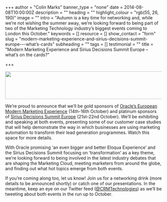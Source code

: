 +++
author = "Colin Marks"
banner_type = "none"
date = 2014-08-08T10:00:00Z
description = ""
heading = ""
highlight_colour = "rgb(55, 26, 190)"
image = ""
intro = "Autumn is a key time for networking and, while we’re not wishing the summer away, we’re looking forward to being part of two of the Marketing Technology industry’s biggest events coming to London this October."
keywords = []
resource = []
show_contact = "form"
slug = "modern-marketing-experience-and-sirius-decisions-summit-europe-–-what’s-cards"
subheading = ""
tags = []
testimonial = ""
title = "Modern Marketing Experience and Sirius Decisions Summit Europe – what’s on the cards?"

+++
<p><img style="display: block; margin-left: auto; margin-right: auto;" src="https://www.crmtdigital.com/sites/default/files/MME_LondonBanner.png" alt="" width="724" height="89"></p>

We’re proud to announce that we’ll be gold sponsors of [Oracle’s European Modern Marketing Experience](http://www.cvent.com/events/modern-marketing-experience-europe/event-summary-cd2f7509fa4d446aaa38beb82e08c564.aspx?r=d0b1a259-453a-4c69-b5d4-7b2d81f6f3fd) (14th-16th October) and platinum sponsors of [Sirius Decisions Summit Europe](https://www.siriusdecisions.com/Events/Summit/2014-Summit-Europe.aspx) (21st-22nd October). We’ll be exhibiting and speaking at both events, presenting some of our customer case studies that will help demonstrate the way in which businesses are using marketing automation to transform their lead generation programmes. Watch this space for more details.

With Oracle promising ‘an even bigger and better Eloqua Experience’ and the Sirius Decisions Summit focusing on ‘transformation’ as a key theme, we’re looking forward to being involved in the latest industry debates that are shaping the Marketing Cloud, meeting marketers from around the globe, and finding out what hot topics emerge from both events.

If you’re coming along too, let us know! Join us for a networking drink (more details to be announced shortly) or catch one of our presentations. In the meantime, keep an eye on our Twitter feed ([@CRMTechnologies](http://www.twitter.com/CRMTechnologies)) as we’ll be tweeting about both events in the run up to October.